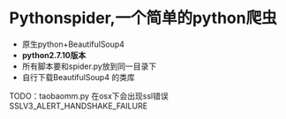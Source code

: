 # Pythonspider,一个简单的python爬虫
* 原生python+BeautifulSoup4
* **python2.7.10版本**
* 所有脚本要和spider.py放到同一目录下
* 自行下载BeautifulSoup4 的类库

TODO：taobaomm.py 在osx下会出现ssl错误SSLV3_ALERT_HANDSHAKE_FAILURE

